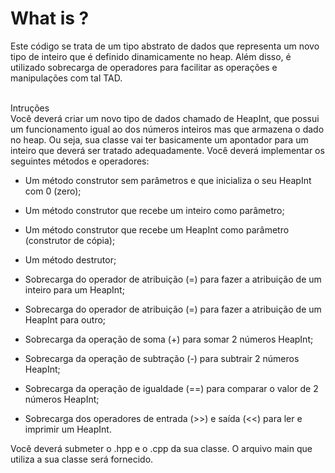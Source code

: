 # What is ?
Este código se trata de um tipo abstrato de dados que representa um novo tipo de inteiro que é definido dinamicamente no heap. Além disso, é utilizado sobrecarga de operadores para facilitar as operações e manipulações com tal TAD.

<br>Intruções<br>
Você deverá criar um novo tipo de dados chamado de HeapInt, que possui um funcionamento igual ao dos números inteiros mas que armazena o dado no heap. Ou seja, sua classe vai ter basicamente um apontador para um inteiro que deverá ser tratado adequadamente. Você deverá implementar os seguintes métodos e operadores:

- Um método construtor sem parâmetros e que inicializa o seu HeapInt com 0 (zero);

- Um método construtor que recebe um inteiro como parâmetro;

- Um método construtor que recebe um HeapInt como parâmetro (construtor de cópia);

- Um método destrutor;

- Sobrecarga do operador de atribuição (=) para fazer a atribuição de um inteiro para um HeapInt;

- Sobrecarga do operador de atribuição (=) para fazer a atribuição de um HeapInt para outro;

- Sobrecarga da operação de soma (+) para somar 2 números HeapInt;

- Sobrecarga da operação de subtração (-) para subtrair 2 números HeapInt;

- Sobrecarga da operação de igualdade (==) para comparar o valor de 2 números HeapInt;

- Sobrecarga dos operadores de entrada (>>) e saída (<<) para ler e imprimir um HeapInt.
 
Você deverá submeter o .hpp e o .cpp da sua classe. O arquivo main que utiliza a sua classe será fornecido.
